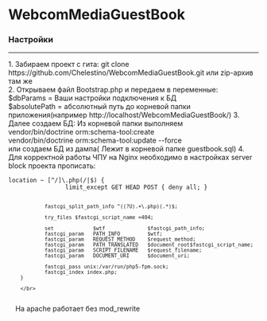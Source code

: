 # WebcomMediaGuestBook


<h3>Настройки</h3>
<hr size=1px>
1. Забираем проект с гита: git clone https://github.com/Chelestino/WebcomMediaGuestBook.git или zip-архив там же</br>
2. Открываем файл Bootstrap.php и передаем в переменные:</br>
                $dbParams = Ваши настройки подключения к БД</br>
                $absolutePath = абсолютный путь до корневой папки приложения(например http://localhost/WebcomMediaGuestBook/)
3. Далее создаем БД: Из корневой папки выполняем </br>
                vendor/bin/doctrine orm:schema-tool:create </br>
                vendor/bin/doctrine orm:schema-tool:update --force </br>
                или создаем БД из дампа( Лежит в корневой папке guestbook.sql)
4. Для корректной работы ЧПУ на Nginx необходимо в настройках server block проекта прописать:
</br> 
<code>
location ~ [^/]\.php(/|$) {
                limit_except GET HEAD POST { deny all; }

                fastcgi_split_path_info ^((?U).+\.php)(.*)$;

                try_files $fastcgi_script_name =404;

                set             $wtf              $fastcgi_path_info;
                fastcgi_param   PATH_INFO         $wtf;
                fastcgi_param   REQUEST_METHOD    $request_method;
                fastcgi_param   PATH_TRANSLATED   $document_root$fastcgi_script_name;
                fastcgi_param   SCRIPT_FILENAME   $request_filename;
                fastcgi_param   DOCUMENT_URI      $document_uri;

                fastcgi_pass unix:/var/run/php5-fpm.sock;
                fastcgi_index index.php;
        }
        
        </br>
  </code>      
        На apache работает без mod_rewrite
 
